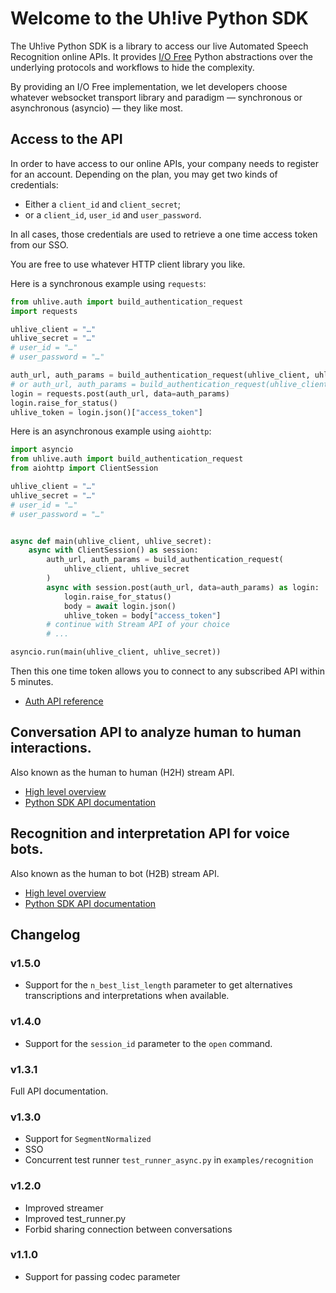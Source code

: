 # Welcome to the Uh!ive Python SDK

The Uh!ive Python SDK is a library to access our live Automated Speech Recognition online APIs.
It provides [I/O Free](https://sans-io.readthedocs.io/index.html) Python abstractions over the underlying protocols and workflows to hide the complexity.

By providing an I/O Free implementation, we let developers choose whatever websocket transport library and paradigm — synchronous or asynchronous (asyncio) — they like most.

## Access to the API

In order to have access to our online APIs, your company needs to register for an account. Depending on the plan, you may get two kinds of credentials:

* Either a `client_id` and `client_secret`;
* or a `client_id`, `user_id` and `user_password`.

In all cases, those credentials are used to retrieve a one time access token from our SSO.

You are free to use whatever HTTP client library you like.

Here is a synchronous example using `requests`:

```python
from uhlive.auth import build_authentication_request
import requests

uhlive_client = "…"
uhlive_secret = "…"
# user_id = "…"
# user_password = "…"

auth_url, auth_params = build_authentication_request(uhlive_client, uhlive_secret)
# or auth_url, auth_params = build_authentication_request(uhlive_client, user_id=user_id, user_pwd=user_password)
login = requests.post(auth_url, data=auth_params)
login.raise_for_status()
uhlive_token = login.json()["access_token"]
```

Here is an asynchronous example using `aiohttp`:

```python
import asyncio
from uhlive.auth import build_authentication_request
from aiohttp import ClientSession

uhlive_client = "…"
uhlive_secret = "…"
# user_id = "…"
# user_password = "…"


async def main(uhlive_client, uhlive_secret):
    async with ClientSession() as session:
        auth_url, auth_params = build_authentication_request(
            uhlive_client, uhlive_secret
        )
        async with session.post(auth_url, data=auth_params) as login:
            login.raise_for_status()
            body = await login.json()
            uhlive_token = body["access_token"]
        # continue with Stream API of your choice
        # ...

asyncio.run(main(uhlive_client, uhlive_secret))
```

Then this one time token allows you to connect to any subscribed API within 5 minutes.

* [Auth API reference](auth.md)


## Conversation API to analyze human to human interactions.

Also known as the human to human (H2H) stream API.

* [High level overview](https://docs.allo-media.net/stream-h2h/overview/#high-level-overview-and-concepts)
* [Python SDK API documentation](conversation_api.md)

## Recognition and interpretation API for voice bots.

Also known as the human to bot (H2B) stream API.

* [High level overview](https://docs.allo-media.net/stream-h2b/#real-time-stream-api-for-voicebots)
* [Python SDK API documentation](recognition_api.md)


## Changelog

### v1.5.0

* Support for the `n_best_list_length` parameter to get alternatives transcriptions and interpretations
  when available.

### v1.4.0

* Support for the `session_id` parameter to the `open` command.

### v1.3.1

Full API documentation.

### v1.3.0

* Support for `SegmentNormalized`
* SSO
* Concurrent test runner `test_runner_async.py` in `examples/recognition`

### v1.2.0

* Improved streamer
* Improved test_runner.py
* Forbid sharing connection between conversations

### v1.1.0

* Support for passing codec parameter
